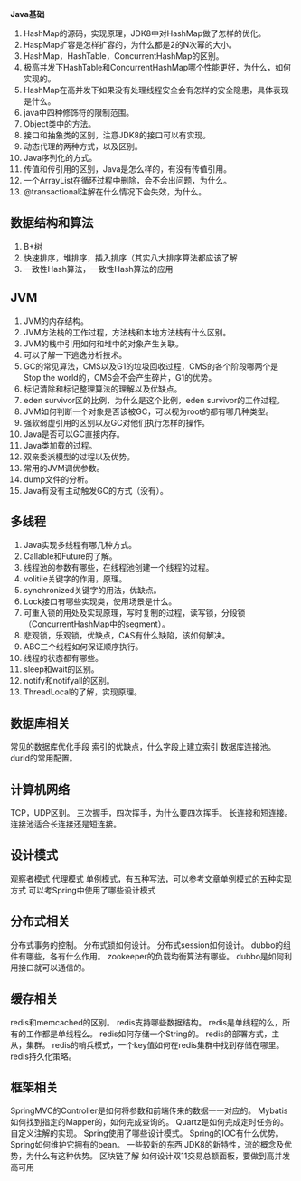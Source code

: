 **Java基础**

1. HashMap的源码，实现原理，JDK8中对HashMap做了怎样的优化。
2. HaspMap扩容是怎样扩容的，为什么都是2的N次幂的大小。
3. HashMap，HashTable，ConcurrentHashMap的区别。
4. 极高并发下HashTable和ConcurrentHashMap哪个性能更好，为什么，如何实现的。
5. HashMap在高并发下如果没有处理线程安全会有怎样的安全隐患，具体表现是什么。
6. java中四种修饰符的限制范围。
7. Object类中的方法。
8. 接口和抽象类的区别，注意JDK8的接口可以有实现。
9. 动态代理的两种方式，以及区别。
10. Java序列化的方式。
11. 传值和传引用的区别，Java是怎么样的，有没有传值引用。
12. 一个ArrayList在循环过程中删除，会不会出问题，为什么。
13. @transactional注解在什么情况下会失效，为什么。

**数据结构和算法**
-----------

1. B+树
2. 快速排序，堆排序，插入排序（其实八大排序算法都应该了解
3. 一致性Hash算法，一致性Hash算法的应用

**JVM**
-------

1. JVM的内存结构。
2. JVM方法栈的工作过程，方法栈和本地方法栈有什么区别。
3. JVM的栈中引用如何和堆中的对象产生关联。
4. 可以了解一下逃逸分析技术。
5. GC的常见算法，CMS以及G1的垃圾回收过程，CMS的各个阶段哪两个是Stop the world的，CMS会不会产生碎片，G1的优势。
6. 标记清除和标记整理算法的理解以及优缺点。
7. eden survivor区的比例，为什么是这个比例，eden survivor的工作过程。
8. JVM如何判断一个对象是否该被GC，可以视为root的都有哪几种类型。
9. 强软弱虚引用的区别以及GC对他们执行怎样的操作。
10. Java是否可以GC直接内存。
11. Java类加载的过程。
12. 双亲委派模型的过程以及优势。
13. 常用的JVM调优参数。
14. dump文件的分析。
15. Java有没有主动触发GC的方式（没有）。

**多线程**
-------

1. Java实现多线程有哪几种方式。
2. Callable和Future的了解。
3. 线程池的参数有哪些，在线程池创建一个线程的过程。
4. volitile关键字的作用，原理。
5. synchronized关键字的用法，优缺点。
6. Lock接口有哪些实现类，使用场景是什么。
7. 可重入锁的用处及实现原理，写时复制的过程，读写锁，分段锁（ConcurrentHashMap中的segment）。
8. 悲观锁，乐观锁，优缺点，CAS有什么缺陷，该如何解决。
9. ABC三个线程如何保证顺序执行。
10. 线程的状态都有哪些。
11. sleep和wait的区别。
12. notify和notifyall的区别。
13. ThreadLocal的了解，实现原理。

**数据库相关**
---------

常见的数据库优化手段 索引的优缺点，什么字段上建立索引 数据库连接池。 durid的常用配置。

**计算机网络**
---------

TCP，UDP区别。 三次握手，四次挥手，为什么要四次挥手。 长连接和短连接。 连接池适合长连接还是短连接。

**设计模式**
--------

观察者模式 代理模式 单例模式，有五种写法，可以参考文章单例模式的五种实现方式 可以考Spring中使用了哪些设计模式

**分布式相关**
---------

分布式事务的控制。 分布式锁如何设计。 分布式session如何设计。 dubbo的组件有哪些，各有什么作用。 zookeeper的负载均衡算法有哪些。 dubbo是如何利用接口就可以通信的。

**缓存相关**
--------

redis和memcached的区别。 redis支持哪些数据结构。 redis是单线程的么，所有的工作都是单线程么。 redis如何存储一个String的。 redis的部署方式，主从，集群。 redis的哨兵模式，一个key值如何在redis集群中找到存储在哪里。 redis持久化策略。

**框架相关**
--------

SpringMVC的Controller是如何将参数和前端传来的数据一一对应的。 Mybatis如何找到指定的Mapper的，如何完成查询的。 Quartz是如何完成定时任务的。 自定义注解的实现。 Spring使用了哪些设计模式。 Spring的IOC有什么优势。 Spring如何维护它拥有的bean。 一些较新的东西 JDK8的新特性，流的概念及优势，为什么有这种优势。 区块链了解 如何设计双11交易总额面板，要做到高并发高可用
